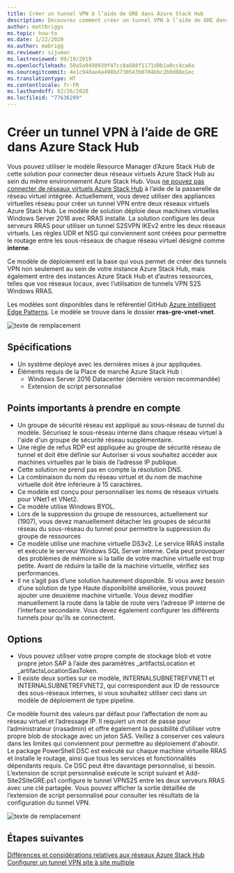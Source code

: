 ```yaml
---
title: Créer un tunnel VPN à l’aide de GRE dans Azure Stack Hub
description: Découvrez comment créer un tunnel VPN à l’aide de GRE dans Azure Stack Hub.
author: mattbriggs
ms.topic: how-to
ms.date: 1/22/2020
ms.author: mabrigg
ms.reviewer: sijuman
ms.lastreviewed: 09/19/2019
ms.openlocfilehash: 50a5a9498939f47cc8a688f1171d8b1a0cc4ca8a
ms.sourcegitcommit: 4e1c948ae4a498bd730543b0704bbc2b0d88e1ec
ms.translationtype: HT
ms.contentlocale: fr-FR
ms.lasthandoff: 02/26/2020
ms.locfileid: "77636299"
---
```

# <a name="how-to-create-a-vpn-tunnel-using-gre-in-azure-stack-hub"></a>Créer un tunnel VPN à l’aide de GRE dans Azure Stack Hub

Vous pouvez utiliser le modèle Resource Manager d’Azure Stack Hub de cette solution pour connecter deux réseaux virtuels Azure Stack Hub au sein du même environnement Azure Stack Hub. Vous [ne pouvez pas connecter de réseaux virtuels Azure Stack Hub](https://docs.microsoft.com/azure-stack/user/azure-stack-network-differences) à l’aide de la passerelle de réseau virtuel intégrée. Actuellement, vous devez utiliser des appliances virtuelles réseau pour créer un tunnel VPN entre deux réseaux virtuels Azure Stack Hub. Le modèle de solution déploie deux machines virtuelles Windows Server 2016 avec RRAS installé. La solution configure les deux serveurs RRAS pour utiliser un tunnel S2SVPN IKEv2 entre les deux réseaux virtuels. Les règles UDR et NSG qui conviennent sont créées pour permettre le routage entre les sous-réseaux de chaque réseau virtuel désigné comme **interne**. 

Ce modèle de déploiement est la base qui vous permet de créer des tunnels VPN non seulement au sein de votre instance Azure Stack Hub, mais également entre des instances Azure Stack Hub et d’autres ressources, telles que vos réseaux locaux, avec l’utilisation de tunnels VPN S2S Windows RRAS.

Les modèles sont disponibles dans le référentiel GitHub [Azure intelligent Edge Patterns](https://github.com/Azure-Samples/azure-intelligent-edge-patterns). Le modèle se trouve dans le dossier **rras-gre-vnet-vnet**. 

![texte de remplacement](./media/azure-stack-network-howto-vpn-tunnel-gre/overview.png)

## <a name="requirements"></a>Spécifications

- Un système déployé avec les dernières mises à jour appliquées. 
- Éléments requis de la Place de marché Azure Stack Hub :
    -  Windows Server 2016 Datacenter (dernière version recommandée)
    -  Extension de script personnalisé

## <a name="things-to-consider"></a>Points importants à prendre en compte

- Un groupe de sécurité réseau est appliqué au sous-réseau de tunnel du modèle. Sécurisez le sous-réseau interne dans chaque réseau virtuel à l'aide d'un groupe de sécurité réseau supplémentaire.
- Une règle de refus RDP est appliquée au groupe de sécurité réseau de tunnel et doit être définie sur Autoriser si vous souhaitez accéder aux machines virtuelles par le biais de l’adresse IP publique.
- Cette solution ne prend pas en compte la résolution DNS.
- La combinaison du nom du réseau virtuel et du nom de machine virtuelle doit être inférieure à 15 caractères.
- Ce modèle est conçu pour personnaliser les noms de réseaux virtuels pour VNet1 et VNet2.
- Ce modèle utilise Windows BYOL.
- Lors de la suppression du groupe de ressources, actuellement sur (1907), vous devez manuellement détacher les groupes de sécurité réseau du sous-réseau du tunnel pour permettre la suppression du groupe de ressources
- Ce modèle utilise une machine virtuelle DS3v2. Le service RRAS installe et exécute le serveur Windows SQL Server interne. Cela peut provoquer des problèmes de mémoire si la taille de votre machine virtuelle est trop petite. Avant de réduire la taille de la machine virtuelle, vérifiez ses performances.
- Il ne s’agit pas d’une solution hautement disponible. Si vous avez besoin d’une solution de type Haute disponibilité améliorée, vous pouvez ajouter une deuxième machine virtuelle. Vous devez modifier manuellement la route dans la table de route vers l’adresse IP interne de l’interface secondaire. Vous devez également configurer les différents tunnels pour qu'ils se connectent.

## <a name="options"></a>Options

- Vous pouvez utiliser votre propre compte de stockage blob et votre propre jeton SAP à l’aide des paramètres _artifactsLocation et _artifactsLocationSasToken.
- Il existe deux sorties sur ce modèle, INTERNALSUBNETREFVNET1 et INTERNALSUBNETREFVNET2, qui correspondent aux ID de ressource des sous-réseaux internes, si vous souhaitez utiliser ceci dans un modèle de déploiement de type pipeline.

Ce modèle fournit des valeurs par défaut pour l’affectation de nom au réseau virtuel et l’adressage IP. Il requiert un mot de passe pour l’administrateur (rrasadmin) et offre également la possibilité d’utiliser votre propre blob de stockage avec un jeton SAS. Veillez à conserver ces valeurs dans les limites qui conviennent pour permettre au déploiement d'aboutir. Le package PowerShell DSC est exécuté sur chaque machine virtuelle RRAS et installe le routage, ainsi que tous les services et fonctionnalités dépendants requis. Ce DSC peut être davantage personnalisé, si besoin. L’extension de script personnalisé exécute le script suivant et Add-Site2SiteGRE.ps1 configure le tunnel VPNS2S entre les deux serveurs RRAS avec une clé partagée. Vous pouvez afficher la sortie détaillée de l’extension de script personnalisé pour consulter les résultats de la configuration du tunnel VPN.

![texte de remplacement](./media/azure-stack-network-howto-vpn-tunnel-gre/s2svpntunnel.png)

## <a name="next-steps"></a>Étapes suivantes

[Différences et considérations relatives aux réseaux Azure Stack Hub](azure-stack-network-differences.md)  
[Configurer un tunnel VPN site à site multiple](network-howto-vpn-tunnel.md)